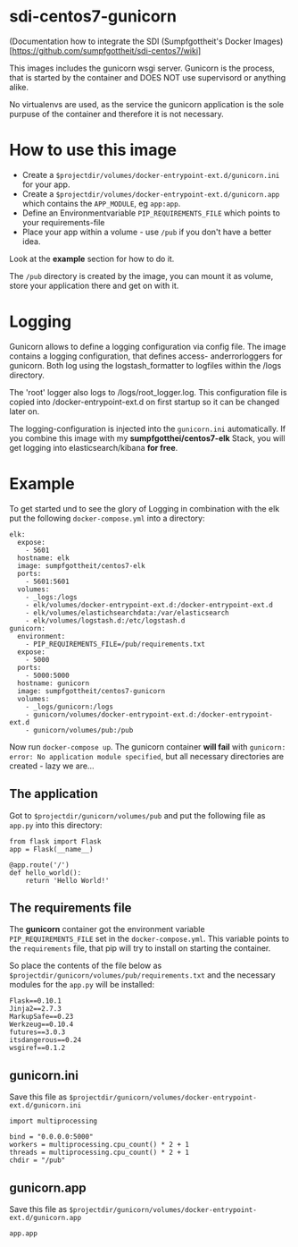 # sdi-centos7-gunicorn

(Documentation how to integrate the SDI (Sumpfgottheit's Docker Images)[https://github.com/sumpfgottheit/sdi-centos7/wiki]

This images includes the gunicorn wsgi server. Gunicorn is the process, that is started by the container and DOES NOT use supervisord or anything alike.

No virtualenvs are used, as the service the gunicorn application is the sole purpuse of the container and therefore it is not necessary.

# How to use this image

* Create a `$projectdir/volumes/docker-entrypoint-ext.d/gunicorn.ini` for your app.
* Create a `$projectdir/volumes/docker-entrypoint-ext.d/gunicorn.app` which contains the `APP_MODULE`, eg `app:app`. 
* Define an Environmentvariable `PIP_REQUIREMENTS_FILE` which points to your requirements-file
* Place your app within a volume - use `/pub` if you don't have a better idea.

Look at the **example** section for how to do it.

The `/pub` directory is created by the image, you can mount it as volume, store your application there and get on with it.

# Logging

Gunicorn allows to define a logging configuration via config file. The image contains a logging configuration, that defines access- anderrorloggers for gunicorn. Both log using the logstash_formatter to logfiles within the /logs directory.

The 'root' logger also logs to /logs/root_logger.log. This configuration file is copied into /docker-entrypoint-ext.d on first startup so it can be changed later on.

The logging-configuration is injected into the `gunicorn.ini` automatically. If you combine this image with my **sumpfgotthei/centos7-elk** Stack, you will get logging into elasticsearch/kibana **for free**.

# Example

To get started und to see the glory of Logging in combination with the elk put the following `docker-compose.yml` into a directory:

```
elk:
  expose:
    - 5601
  hostname: elk
  image: sumpfgottheit/centos7-elk
  ports:
    - 5601:5601
  volumes:
    - _logs:/logs
    - elk/volumes/docker-entrypoint-ext.d:/docker-entrypoint-ext.d
    - elk/volumes/elastichsearchdata:/var/elasticsearch
    - elk/volumes/logstash.d:/etc/logstash.d
gunicorn:
  environment:
  	- PIP_REQUIREMENTS_FILE=/pub/requirements.txt
  expose:
    - 5000
  ports:
    - 5000:5000
  hostname: gunicorn
  image: sumpfgottheit/centos7-gunicorn
  volumes:
    - _logs/gunicorn:/logs
    - gunicorn/volumes/docker-entrypoint-ext.d:/docker-entrypoint-ext.d
    - gunicorn/volumes/pub:/pub
```

Now run `docker-compose up`. The gunicorn container **will fail** with `gunicorn: error: No application module specified`, but all necessary directories are created - lazy we are...

## The application

Got to `$projectdir/gunicorn/volumes/pub` and put the following file as `app.py` into this directory:

```
from flask import Flask
app = Flask(__name__)

@app.route('/')
def hello_world():
    return 'Hello World!'
```

## The requirements file

The **gunicorn** container got the environment variable `PIP_REQUIREMENTS_FILE` set in the `docker-compose.yml`. This variable points to the `requirements` file, that pip will try to install on starting the container. 

So place the contents of the file below as `$projectdir/gunicorn/volumes/pub/requirements.txt` and the necessary modules for the `app.py` will be installed:

```
Flask==0.10.1
Jinja2==2.7.3
MarkupSafe==0.23
Werkzeug==0.10.4
futures==3.0.3
itsdangerous==0.24
wsgiref==0.1.2
```

## gunicorn.ini

Save this file as `$projectdir/gunicorn/volumes/docker-entrypoint-ext.d/gunicorn.ini`

```
import multiprocessing

bind = "0.0.0.0:5000"
workers = multiprocessing.cpu_count() * 2 + 1
threads = multiprocessing.cpu_count() * 2 + 1
chdir = "/pub"
```

## gunicorn.app

Save this file as `$projectdir/gunicorn/volumes/docker-entrypoint-ext.d/gunicorn.app`

```
app.app
```

